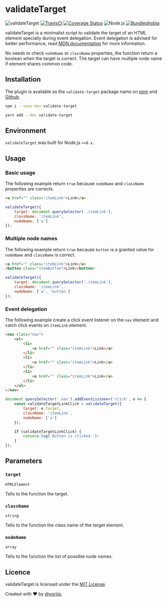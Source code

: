 # validateTarget

![validateTarget](https://img.shields.io/badge/validate--target-v1.0.0-546e7a.svg?style=for-the-badge) [![TravisCI](https://img.shields.io/travis/com/yoriiis/validate-target/master?style=for-the-badge)](https://travis-ci.com/yoriiis/validate-target) [![Coverage Status](https://img.shields.io/coveralls/github/yoriiis/validate-target?style=for-the-badge)](https://coveralls.io/github/yoriiis/validate-target?branch=master) ![Node.js](https://img.shields.io/node/v/validate-target?style=for-the-badge) [![Bundlephobia](https://img.shields.io/bundlephobia/minzip/validate-target?style=for-the-badge)](https://bundlephobia.com/result?p=fela@latest)

validateTarget is a minimalist script to validate the target of an HTML element specially during event delegation. Event delegation is advised for better performance, read [MDN documentation](https://developer.mozilla.org/en-US/docs/Learn/JavaScript/Building_blocks/Events#Event_delegation) for more information.

No needs to check `nodeName` or `className` properties, the function return a boolean when the target is correct. The target can have multiple node name if element shares common code.

## Installation

The plugin is available as the `validate-target` package name on [npm](https://www.npmjs.com/package/validate-target) and [Github](https://github.com/yoriiis/validate-target).

```bash
npm i --save-dev validate-target
```

```bash
yarn add --dev validate-target
```

## Environment

`validateTarget` was built for Node.js `>=8.x`.

## Usage

### Basic usage

The following example return `true` because `nodeName` and `className` properties are corrects.

```html
<a href="" class="itemLink">Link</a>
```

```javascript
validateTarget({
    target: document.querySelector('.itemLink'),
    className: 'itemLink',
    nodeName: ['a']
});
```

### Multiple node names

The following example return `true` because `button` is a granted value for `nodeName` and `className` is correct.

```html
<a href="" class="itemLink">Link</a>
<button class="itemButton">Link</button>
```

```javascript
validateTarget({
    target: document.querySelector('.itemLink'),
    className: 'itemLink',
    nodeName: ['a', 'button']
});
```

### Event delegation

The following example create a click event listener on the `nav` element and catch click events on `itemLink` element.

```html
<nav class="nav">
    <ul>
        <li>
            <a href="" class="itemLink">Link</a>
        </li>
        <li>
            <a href="" class="itemLink">Link</a>
        </li>
        <li>
            <a href="" class="itemLink">Link</a>
        </li>
    </ul>
</nav>
```

```javascript
document.querySelector('.nav').addEventListener('click', e => {
    const validateTargetLinkClick = validateTarget({
        target: e.target,
        className: 'itemLink',
        nodeName: ['a']
    });

    if (validateTargetLinkClick) {
        console.log('Button is clicked.');
    }
});
```

## Parameters

### `target`

`HTMLElement`

Tells to the function the target.

### `className`

`string`

Tells to the function the class name of the target element.

### `nodeName`

`array`

Tells to the function the list of possible node names.

## Licence

validateTarget is licensed under the [MIT License](http://opensource.org/licenses/MIT).

Created with ♥ by [@yoriiis](http://github.com/yoriiis).
